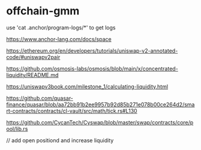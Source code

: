 # offchain-gmm

use 'cat .anchor/program-logs/*' to get logs

https://www.anchor-lang.com/docs/space

https://ethereum.org/en/developers/tutorials/uniswap-v2-annotated-code/#uniswapv2pair

https://github.com/osmosis-labs/osmosis/blob/main/x/concentrated-liquidity/README.md

https://uniswapv3book.com/milestone_1/calculating-liquidity.html

https://github.com/quasar-finance/quasar/blob/aa72bb91b2ee9957b92d85b271e078b00ce264d2/smart-contracts/contracts/cl-vault/src/math/tick.rs#L130

https://github.com/CycanTech/Cyswap/blob/master/swap/contracts/core/pool/lib.rs


// add open positiond and increase liquidity